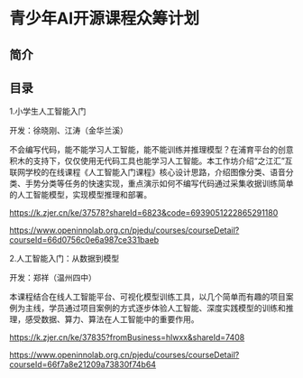 # 青少年AI开源课程众筹计划

## 简介


## 目录

1.小学生人工智能入门

开发：徐晓刚、江涛（金华兰溪）

不会编写代码，能不能学习人工智能，能不能训练并推理模型？在浦育平台的创意积木的支持下，仅仅使用无代码工具也能学习人工智能。本工作坊介绍“之江汇”互联网学校的在线课程《人工智能入门课程》核心设计思路，介绍图像分类、语音分类、手势分类等任务的快速实现，重点演示如何不编写代码通过采集收据训练简单的人工智能模型，实现模型推理和部署。

https://k.zjer.cn/ke/37578?shareId=6823&code=6939051222865291180

https://www.openinnolab.org.cn/pjedu/courses/courseDetail?courseId=66d0756c0e6a987ce331baeb

2.人工智能入门：从数据到模型

开发：郑祥（温州四中）

本课程结合在线人工智能平台、可视化模型训练工具，以几个简单而有趣的项目案例为主线，学员通过项目案例的方式逐步体验人工智能、深度实践模型的训练和推理，感受数据、算力、算法在人工智能中的重要作用。

https://k.zjer.cn/ke/37835?fromBusiness=hlwxx&shareId=7408

https://www.openinnolab.org.cn/pjedu/courses/courseDetail?courseId=66f7a8e21209a73830f74b64





